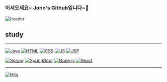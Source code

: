 ### 어서오세요~ John's Github입니다~👋
![header](https://capsule-render.vercel.app/api?type=waving&color=auto&height=300&section=header&text=Study%20Web&fontSize=90)



<h2 style=text-align="center">study</h2>
<hr>

[![Java](https://img.shields.io/badge/Java-green?style=flat-square&logo=Java&logoColor=black)](https://github.com/YuYoHan/Java_Study)
[![HTML](https://img.shields.io/badge/HTML-E34F26?style=flat-square&logo=HTML&logoColor=black)](https://github.com/YuYoHan/HTML_CSS)
[![CSS](https://img.shields.io/badge/CSS-1572B6?style=flat-square&logo=HTML&logoColor=black)](https://github.com/YuYoHan/HTML_CSS)
[![JS](https://img.shields.io/badge/JavaScript-F7DF1E?style=flat-square&logo=JavaScript&logoColor=black)](https://github.com/YuYoHan/Javascript)
[![JSP](https://img.shields.io/badge/JSP-blue?style=flat-square&logo=JSPt&logoColor=black)](https://github.com/YuYoHan/JSP)

[![Spring](https://img.shields.io/badge/Spring-6DB33F?style=flat-square&logo=Spring&logoColor=black)](https://github.com/YuYoHan/Spring)
[![SpringBoot](https://img.shields.io/badge/SpringBoot-6DB33F?style=flat-square&logo=SpringBoot&logoColor=black)](https://github.com/YuYoHan/SpringBoot)
[![Node.js](https://img.shields.io/badge/Node.js-339933?style=flat-square&logo=Node.js&logoColor=black)](https://github.com/YuYoHan/Node.js)
[![React](https://img.shields.io/badge/React-61DAFB?style=flat-square&logo=React&logoColor=black)](https://github.com/YuYoHan/React)

<hr>

[![Hits](https://hits.seeyoufarm.com/api/count/incr/badge.svg?url=https%3A%2F%2Fgithub.com%2FYuYoHan&count_bg=%2379C83D&title_bg=%23555555&icon=&icon_color=%2335DFF1&title=hits&edge_flat=false)](https://hits.seeyoufarm.com)
